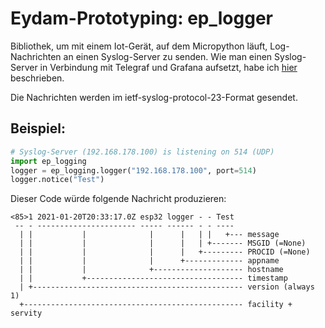 # Eydam-Prototyping: ep_logger

Bibliothek, um mit einem Iot-Gerät, auf dem Micropython läuft, Log-Nachrichten an einen Syslog-Server zu senden. Wie man einen Syslog-Server in Verbindung mit Telegraf und Grafana aufsetzt, habe ich [hier](https://www.eydam-prototyping.com/2021/01/17/log-eintraege-besser-nutzen-mit-rsyslog-den-esp32-ueberwachen/) beschrieben.

Die Nachrichten werden im ietf-syslog-protocol-23-Format gesendet.

## Beispiel:

```python
# Syslog-Server (192.168.178.100) is listening on 514 (UDP)
import ep_logging
logger = ep_logging.logger("192.168.178.100", port=514)
logger.notice("Test")
```
Dieser Code würde folgende Nachricht produzieren:

```
<85>1 2021-01-20T20:33:17.0Z esp32 logger - - Test
 -- - ---------------------- ----- ------ - - ----
  | |           |              |      |   | |   +--- message
  | |           |              |      |   | +------- MSGID (=None)
  | |           |              |      |   +--------- PROCID (=None)
  | |           |              |      +------------- appname
  | |           |              +-------------------- hostname
  | |           +----------------------------------- timestamp
  | +----------------------------------------------- version (always 1)
  +------------------------------------------------- facility + servity
```